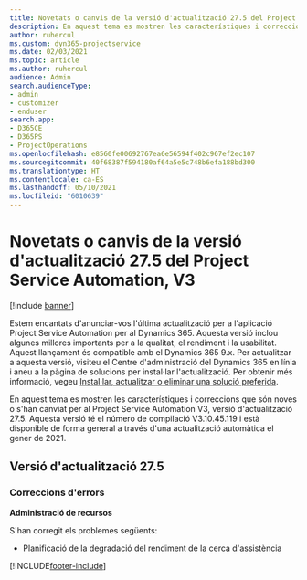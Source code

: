 ```yaml
---
title: Novetats o canvis de la versió d'actualització 27.5 del Project Service Automation revisió, V3
description: En aquest tema es mostren les característiques i correccions que hi ha disponibles per al llançament de l'actualització 27.5, V3, de Project Service Automation.
author: ruhercul
ms.custom: dyn365-projectservice
ms.date: 02/03/2021
ms.topic: article
ms.author: ruhercul
audience: Admin
search.audienceType:
- admin
- customizer
- enduser
search.app:
- D365CE
- D365PS
- ProjectOperations
ms.openlocfilehash: e8560fe00692767ea6e56594f402c967ef2ec107
ms.sourcegitcommit: 40f68387f594180af64a5e5c748b6efa188bd300
ms.translationtype: HT
ms.contentlocale: ca-ES
ms.lasthandoff: 05/10/2021
ms.locfileid: "6010639"
---
```

# <a name="whats-new-or-changed-in-project-service-automation-update-release-275-v3"></a>Novetats o canvis de la versió d'actualització 27.5 del Project Service Automation, V3

[!include [banner](../includes/psa-now-project-operations.md)]

Estem encantats d'anunciar-vos l'última actualització per a l'aplicació Project Service Automation per al Dynamics 365. Aquesta versió inclou algunes millores importants per a la qualitat, el rendiment i la usabilitat. Aquest llançament és compatible amb el Dynamics 365 9.x. Per actualitzar a aquesta versió, visiteu el Centre d'administració del Dynamics 365 en línia i aneu a la pàgina de solucions per instal·lar l'actualització. Per obtenir més informació, vegeu [Instal·lar, actualitzar o eliminar una solució preferida](/power-platform/admin/install-remove-preferred-solution).

En aquest tema es mostren les característiques i correccions que són noves o s'han canviat per al Project Service Automation V3, versió d'actualització 27.5. Aquesta versió té el número de compilació V3.10.45.119 i està disponible de forma general a través d'una actualització automàtica el gener de 2021.

## <a name="update-release-275"></a>Versió d'actualització 27.5

### <a name="bug-fixes"></a>Correccions d'errors


**Administració de recursos**

S'han corregit els problemes següents:

- Planificació de la degradació del rendiment de la cerca d'assistència


[!INCLUDE[footer-include](../includes/footer-banner.md)]